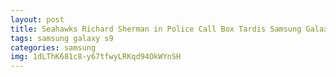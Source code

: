 ```yaml
---
layout: post
title: Seahawks Richard Sherman in Police Call Box Tardis Samsung Galaxy S9 Case
tags: samsung galaxy s9
categories: samsung
img: 1dLThK681c8-y67tfwyLRKqd94OkWYnSH
---
```

